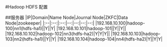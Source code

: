 #Hadoop HDFS 配置

##服务器
|IP|Domain|Name Node|Journal Node|ZKFC|Data Node|zookeeper|
|:--|:--:|:--:|--:|--:|--:|--:|
|192.168.10.100|hadoop-100|nn1(hdfs-ha1)||Y||Y|
|192.168.10.101|hadoop-101||Y||Y||
|192.168.10.102|hadoop-102|nn3(hdfs-ha2)|Y|Y|Y||
|192.168.10.103|hadoop-103|nn2(hdfs-ha1)||Y||Y|
|192.168.10.104|hadoop-104|nn4(hdfs-ha2)|Y||Y|Y|
